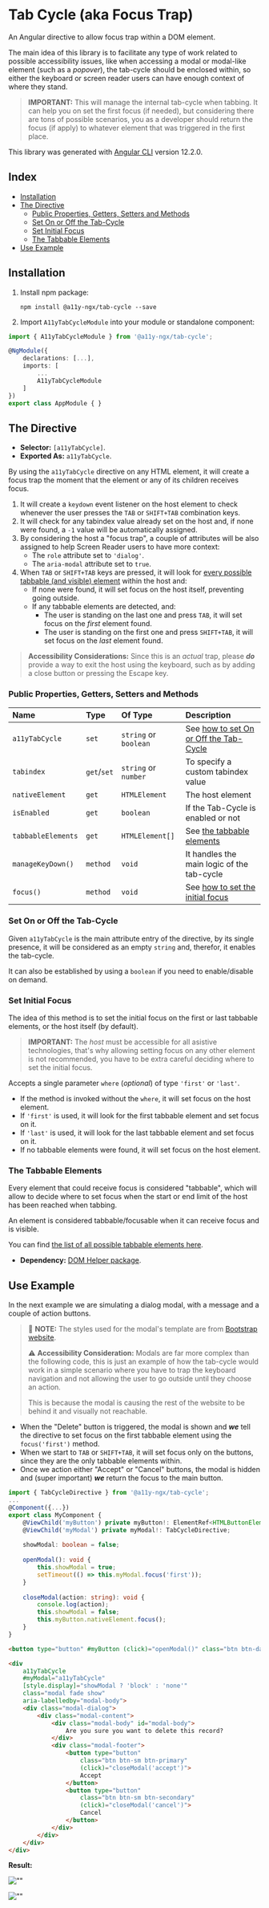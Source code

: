 # Tab Cycle (aka Focus Trap)

An Angular directive to allow focus trap within a DOM element.

The main idea of this library is to facilitate any type of work related to possible accessibility issues, like when accessing a modal or modal-like element (such as a _popover_), the tab-cycle should be enclosed within, so either the keyboard or screen reader users can have enough context of where they stand.

> **IMPORTANT:** This will manage the internal tab-cycle when tabbing. It can help you on set the first focus (if needed), but considering there are tons of possible scenarios, you as a developer should return the focus (if apply) to whatever element that was triggered in the first place.

This library was generated with [Angular CLI](https://github.com/angular/angular-cli) version 12.2.0.

## Index

- [Installation](#installation)
- [The Directive](#the-directive)
  - [Public Properties, Getters, Setters and Methods](#public-properties-getters-setters-and-methods)
  - [Set On or Off the Tab-Cycle](#set-on-or-off-the-tab-cycle)
  - [Set Initial Focus](#set-initial-focus)
  - [The Tabbable Elements](#the-tabbable-elements)
- [Use Example](#use-example)

## Installation

1. Install npm package:

   `npm install @a11y-ngx/tab-cycle --save`

2. Import `A11yTabCycleModule` into your module or standalone component:

```typescript
import { A11yTabCycleModule } from '@a11y-ngx/tab-cycle';

@NgModule({
    declarations: [...],
    imports: [
        ...
        A11yTabCycleModule
    ]
})
export class AppModule { }
```

## The Directive

- **Selector:** `[a11yTabCycle]`.
- **Exported As:** `a11yTabCycle`.

By using the `a11yTabCycle` directive on any HTML element, it will create a focus trap the moment that the element or any of its children receives focus.

1. It will create a `keydown` event listener on the host element to check whenever the user presses the `TAB` or `SHIFT+TAB` combination keys.
2. It will check for any tabindex value already set on the host and, if none were found, a `-1` value will be automatically assigned.
3. By considering the host a "focus trap", a couple of attributes will be also assigned to help Screen Reader users to have more context:
    - The `role` attribute set to `'dialog'`.
    - The `aria-modal` attribute set to `true`.
4. When `TAB` or `SHIFT+TAB` keys are pressed, it will look for [every possible tabbable (and visible) element](#the-tabbable-elements) within the host and:
    - If none were found, it will set focus on the host itself, preventing going outside.
    - If any tabbable elements are detected, and:
      - The user is standing on the last one and press `TAB`, it will set focus on the _first_ element found.
      - The user is standing on the first one and press `SHIFT+TAB`, it will set focus on the _last_ element found.

> **Accessibility Considerations:** Since this is an _actual_ trap, please **_do_** provide a way to exit the host using the keyboard, such as by adding a close button or pressing the Escape key.

### Public Properties, Getters, Setters and Methods

| Name | Type | Of Type | Description |
|:-----|:-----|:--------|:------------|
| `a11yTabCycle` | `set` | `string` or `boolean` | See [how to set On or Off the Tab-Cycle](#set-on-or-off-the-tab-cycle) |
| `tabindex` | `get`/`set` | `string` or `number` | To specify a custom tabindex value |
| `nativeElement` | `get` | `HTMLElement` | The host element |
| `isEnabled` | `get` | `boolean` | If the Tab-Cycle is enabled or not |
| `tabbableElements` | `get` | `HTMLElement[]` | See [the tabbable elements](#the-tabbable-elements) |
| `manageKeyDown()` | `method` | `void` | It handles the main logic of the tab-cycle |
| `focus()` | `method` | `void` | See [how to set the initial focus](#set-initial-focus) |

### Set On or Off the Tab-Cycle

Given `a11yTabCycle` is the main attribute entry of the directive, by its single presence, it will be considered as an empty `string` and, therefor, it enables the tab-cycle.

It can also be established by using a `boolean` if you need to enable/disable on demand.

### Set Initial Focus

The idea of this method is to set the initial focus on the first or last tabbable elements, or the host itself (by default).

> **IMPORTANT:** The _host_ must be accessible for all asistive technologies, that's why allowing setting focus on any other element is not recommended, you have to be extra careful deciding where to set the initial focus.

Accepts a single parameter `where` (_optional_) of type `'first'` or `'last'`.

- If the method is invoked without the `where`, it will set focus on the host element.
- If `'first'` is used, it will look for the first tabbable element and set focus on it.
- If `'last'` is used, it will look for the last tabbable element and set focus on it.
- If no tabbable elements were found, it will set focus on the host element.

### The Tabbable Elements

Every element that could receive focus is considered "tabbable", which will allow to decide where to set focus when the start or end limit of the host has been reached when tabbing.

An element is considered tabbable/focusable when it can receive focus and is visible.

You can find [the list of all possible tabbable elements here](https://www.npmjs.com/package/@a11y-ngx/dom-helper#the-tabbableelements-method).

- **Dependency:** [DOM Helper package](https://www.npmjs.com/package/@a11y-ngx/dom-helper).

## Use Example

In the next example we are simulating a dialog modal, with a message and a couple of action buttons.

> 📘 **NOTE:** The styles used for the modal's template are from [Bootstrap website](https://getbootstrap.com/docs/5.3/components/modal).
>
> ⚠️ **Accessibility Consideration:** Modals are far more complex than the following code, this is just an example of how the tab-cycle would work in a simple scenario where you have to trap the keyboard navigation and not allowing the user to go outside until they choose an action.
>
> This is because the modal is causing the rest of the website to be behind it and visually not reachable.

- When the "Delete" button is triggered, the modal is shown and **_we_** tell the directive to set focus on the first tabbable element using the `focus('first')` method.
- When we start to `TAB` or `SHIFT+TAB`, it will set focus only on the buttons, since they are the only tabbable elements within.
- Once we action either "Accept" or "Cancel" buttons, the modal is hidden and (super important) **_we_** return the focus to the main button.

```typescript
import { TabCycleDirective } from '@a11y-ngx/tab-cycle';
...
@Component({...})
export class MyComponent {
    @ViewChild('myButton') private myButton!: ElementRef<HTMLButtonElement>;
    @ViewChild('myModal') private myModal!: TabCycleDirective;
    
    showModal: boolean = false;
    
    openModal(): void {
        this.showModal = true;
        setTimeout(() => this.myModal.focus('first'));
    }
    
    closeModal(action: string): void {
        console.log(action);
        this.showModal = false;
        this.myButton.nativeElement.focus();
    }
}
```

```html
<button type="button" #myButton (click)="openModal()" class="btn btn-danger">Delete</button>

<div
    a11yTabCycle
    #myModal="a11yTabCycle"
    [style.display]="showModal ? 'block' : 'none'"
    class="modal fade show"
    aria-labelledby="modal-body">
    <div class="modal-dialog">
        <div class="modal-content">
            <div class="modal-body" id="modal-body">
                Are you sure you want to delete this record?
            </div>
            <div class="modal-footer">
                <button type="button"
                    class="btn btn-sm btn-primary"
                    (click)="closeModal('accept')">
                    Accept
                </button>
                <button type="button"
                    class="btn btn-sm btn-secondary"
                    (click)="closeModal('cancel')">
                    Cancel
                </button>
            </div>
        </div>
    </div>
</div>
```

**Result:**

![""](src/lib/images/example-modal.jpg)

![""](src/lib/images/example-modal-open.jpg)
